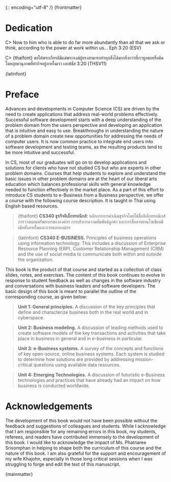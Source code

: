 {:: encoding="utf-8" /}
{frontmatter}

# Dedication

C> Now to him who is able to do far more abundantly than all that we ask or think, according to the power at work within us... Eph 3:20 (ESV)

C> {thaifont} ขอให้พระเกียรติมีแด่พระองค์ผู้ทรงสามารถทำทุกสิ่งได้มากยิ่งกว่าที่เราทูลขอหรือคิด โดยฤทธานุภาพที่ทำกิจอยู่ภายในเรา เอเฟซัส 3:20 (THSV11)


{latinfont}
# Preface

Advances and developments in Computer Science (CS) are driven by the need to create applications that address real-world problems effectively. Successful software development starts with a deep understanding of the problem domain from the users perspective and developing an application that is intuitive and easy to use.  Breakthroughs in understanding the nature of a problem domain create new opportunities for addressing the needs of computer users.  It is now common practice to integrate end users into software development and testing teams, as the resulting products tend to be more intuitive and successful.  

In CS, most of our graduates will go on to develop applications and solutions for clients who have not studied CS but who are experts in other problem domains. Courses that help students to explore and understand the basic issues in other problem domains are at the heart of our liberal arts education which balances professional skills with general knowledge needed to function effectively in the market place.
As a part of this effort to introduce CS students to e-Business from a Business perspective, we offer a course with the following course description. It is taught in Thai using English based resources.

> {thaifont} **CS340 ธุรกิจอิเล็กทรอนิกส์:** หลักการการดำเนินธุรกิจโดยใช้สื่ออิเล็กทรอนิกส์ การวางแผนทรัพยากรขององค์กร การบริหารความสัมพันธ์ลูกค้า และการสื่อสารผ่านโซเชียลมีเดียทั้งภายในและภายนอกองค์กร

> {latinfont} **CS340 E-BUSINESS.** Principles of business operations using information technology. This includes a discussion of Enterprise Resource Planning (ERP), Customer Relationship Management (CRM) and the use of social media to communicate both within and outside the organization.

This book is the product of that course and started as a collection of class slides, notes, and exercises. The content of this book continues to evolve in response to student feedback as well as changes in the software industry and conversations with business leaders and software developers. The basic design of this book is meant to parallel the outline of the corresponding course, as given below:

> **Unit 1: General principles.**  A discussion of the key principles that define and characterize business both in the real world and in cyberspace.

> **Unit 2: Business modeling.** A discussion of leading methods used to create software models of the key transactions and activities that take place in business in general and in e-business in particular.

> **Unit 3: e-Business systems.** A survey of the concepts and functions of key open-source, online business systems. Each system is studied to determine how solutions are provided by addressing mission-critical questions using available data resources.

> **Unit 4: Emerging Technologies.** A discussion of futuristic e-Business technologies and practices that have already had an impact on how business is conducted worldwide.

# Acknowledgements

The development of this book would not have been possible without the feedback and suggestions of colleagues and students. While I acknowledge that I am responsible for any remaining errors in this book, my students, referees, and readers have contributed immensely to the development of this book. I would like to acknowledge the impact of Ms. Phatnaree Srisomphan in helping to shape both the curriculum of this course and the nature of this book. I am also grateful for the support and encouragement of my wife Khajohn, especially in those long critical sessions when I was struggling to forge and edit the text of this manuscript. 

{mainmatter}